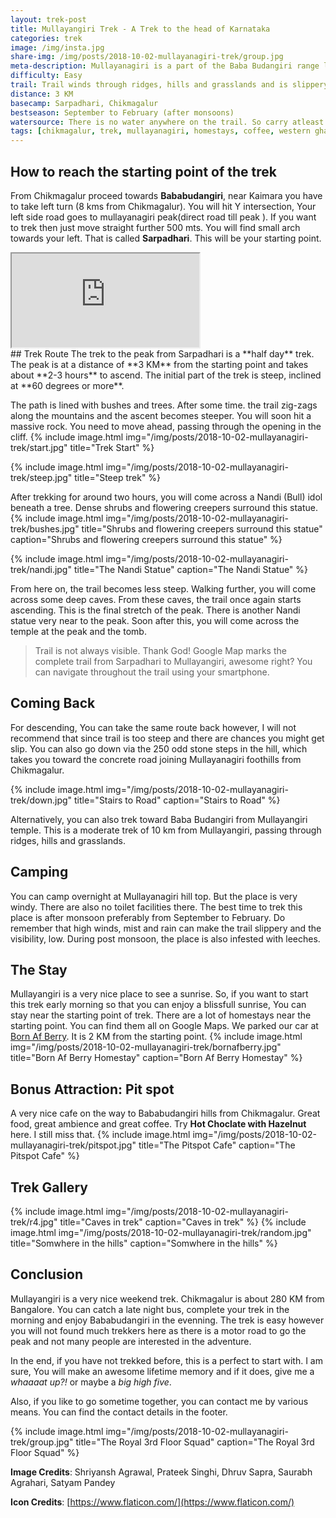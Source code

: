 ```yaml
---
layout: trek-post
title: Mullayangiri Trek - A Trek to the head of Karnataka
categories: trek
image: /img/insta.jpg
share-img: /img/posts/2018-10-02-mullayanagiri-trek/group.jpg
meta-description: Mullayanagiri is a part of the Baba Budangiri range located in Chikamagaluru (District). It is at 1,930 meters (6,330 ft) from  sea level. It is known as the highest peak in the Karnataka. Let's move on to some details.
difficulty: Easy
trail: Trail winds through ridges, hills and grasslands and is slippery in some sections
distance: 3 KM
basecamp: Sarpadhari, Chikmagalur
bestseason: September to February (after monsoons)
watersource: There is no water anywhere on the trail. So carry atleast 2L of water.
tags: [chikmagalur, trek, mullayanagiri, homestays, coffee, western ghats]
---
```


## How to reach the starting point of the trek
From Chikmagalur  proceed towards **Bababudangiri**, near Kaimara you have to take left turn (8 kms from Chikmagalur). You will hit Y intersection, Your left side road goes to mullayanagiri peak(direct road till peak ). If you want to trek then just move straight further 500 mts. You will find small arch towards your left. That is called **Sarpadhari**. This will be your starting point.
<div class="embed-responsive embed-responsive-16by9">
<iframe src="https://www.google.com/maps/embed?pb=!1m18!1m12!1m3!1d3881.4241014587974!2d75.72321901530275!3d13.386045490584864!2m3!1f0!2f0!3f0!3m2!1i1024!2i768!4f13.1!3m3!1m2!1s0x3bbad89827a0b127%3A0x4c698379558ee0e0!2sMullayanagiri+Trek+starting+point!5e0!3m2!1sen!2sin!4v1538480824875" allowfullscreen></iframe>
</div>
## Trek Route
The trek to the peak from Sarpadhari is a **half day** trek. The peak is at a distance of **3 KM** from the starting point and takes about **2-3 hours** to ascend. The initial part of the trek is steep, inclined at **60 degrees or more**.

The path is lined with bushes and trees. After some time. the trail zig-zags along the mountains and the ascent becomes steeper. You will soon hit a massive rock. You need to move ahead, passing through the opening in the cliff.
{% include image.html
            img="/img/posts/2018-10-02-mullayanagiri-trek/start.jpg"
            title="Trek Start" %}

{% include image.html
            img="/img/posts/2018-10-02-mullayanagiri-trek/steep.jpg"
            title="Steep trek" %}

After trekking for around two hours, you will come across a Nandi (Bull) idol beneath a tree. Dense shrubs and flowering creepers surround this statue.
{% include image.html
            img="/img/posts/2018-10-02-mullayanagiri-trek/bushes.jpg"
            title="Shrubs and flowering creepers surround this statue"
            caption="Shrubs and flowering creepers surround this statue" %}

{% include image.html
            img="/img/posts/2018-10-02-mullayanagiri-trek/nandi.jpg"
            title="The Nandi Statue"
            caption="The Nandi Statue" %}

From here on, the trail becomes less steep. Walking further, you will come across some deep caves. From these caves, the trail once again starts ascending. This is the final stretch of the peak. There is another Nandi statue very near to the peak. Soon after this, you will come across the temple at the peak and the tomb.

> Trail is not always visible. Thank God! Google Map marks the complete trail from Sarpadhari to Mullayangiri, awesome right? You can navigate throughout the trail using your smartphone.

## Coming Back
For descending, You can take the same route back however, I will not recommend that since trail is too steep and there are chances you might get slip. You can also go down via the 250 odd stone steps in the hill, which takes you toward the concrete road joining Mullayanagiri foothills from Chikmagalur.

{% include image.html
            img="/img/posts/2018-10-02-mullayanagiri-trek/down.jpg"
            title="Stairs to Road"
            caption="Stairs to Road" %}

Alternatively, you can also trek toward Baba Budangiri from Mullayangiri temple. This is a moderate trek of 10 km from Mullayangiri, passing through ridges, hills and grasslands.

## Camping
You can camp overnight at Mullayanagiri hill top. But the place is very windy. There are also no toilet facilities there. The best time to trek this place is after monsoon preferably from September to February. Do remember that high winds, mist and rain can make the trail slippery and the visibility, low. During post monsoon, the place is also infested with leeches.

## The Stay
Mullayangiri is a very nice place to see a sunrise. So, if you want to start this trek early morning so that you can enjoy a blissfull sunrise, You can stay near the starting point of trek. There are a lot of homestays near the starting point. You can find them all on Google Maps. We parked our car at [Born Af Berry](http://www.bonafberry.com/). It is 2 KM from the starting point.
{% include image.html
            img="/img/posts/2018-10-02-mullayanagiri-trek/bornafberry.jpg"
            title="Born Af Berry Homestay"
            caption="Born Af Berry Homestay" %}

## Bonus Attraction: Pit spot

A very nice cafe on the way to Bababudangiri hills from Chikmagalur. Great food, great ambience and great coffee. Try **Hot Choclate with Hazelnut** here. I still miss that.
{% include image.html
            img="/img/posts/2018-10-02-mullayanagiri-trek/pitspot.jpg"
            title="The Pitspot Cafe"
            caption="The Pitspot Cafe" %}

## Trek Gallery
{% include image.html
            img="/img/posts/2018-10-02-mullayanagiri-trek/r4.jpg"
            title="Caves in trek"
            caption="Caves in trek" %}
{% include image.html
            img="/img/posts/2018-10-02-mullayanagiri-trek/random.jpg"
            title="Somwhere in the hills"
            caption="Somwhere in the hills" %}

## Conclusion
Mullayangiri is a very nice weekend trek. Chikmagalur is about 280 KM from Bangalore. You can catch a late night bus, complete your trek in the morning and enjoy Bababudangiri in the evenning. The trek is easy however you will not found much trekkers here as there is a motor road to go the peak and not many people are interested in the adventure.

In the end, if you have not trekked before, this is a perfect to start with. I am sure, You will make an awesome lifetime memory and if it does, give me a *whaaaat up?!* or maybe a *big high five*.

Also, if you like to go sometime together, you can contact me by various means. You can find the contact details in the footer.

{% include image.html
            img="/img/posts/2018-10-02-mullayanagiri-trek/group.jpg"
            title="The Royal 3rd Floor Squad"
            caption="The Royal 3rd Floor Squad" %}

**Image Credits**: Shriyansh Agrawal, Prateek Singhi, Dhruv Sapra, Saurabh Agrahari, Satyam Pandey

**Icon Credits**: [https://www.flaticon.com/](https://www.flaticon.com/)
